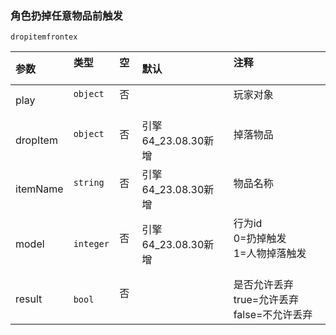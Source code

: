 ### 角色扔掉任意物品前触发

`dropitemfrontex`

| 参数     | 类型      | 空   | 默认                | 注释                                            |
| :------- | :-------- | :--- | :------------------ | :---------------------------------------------- |
| play     | `object`  | 否   |                     | 玩家对象                                        |
| dropItem | `object`  | 否   | 引擎64_23.08.30新增 | 掉落物品                                        |
| itemName | `string`  | 否   | 引擎64_23.08.30新增 | 物品名称                                        |
| model    | `integer` | 否   | 引擎64_23.08.30新增 | 行为id<br />0=扔掉触发<br />1=人物掉落触发          |
| result   | `bool`    | 否   |                     | 是否允许丢弃<br />true=允许丢弃<br />false=不允许丢弃 |

